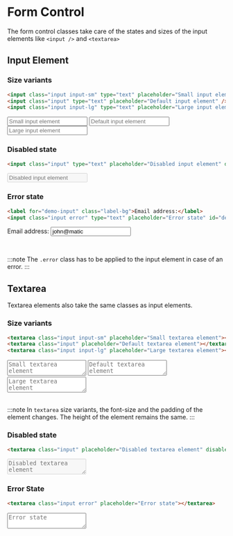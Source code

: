 # Form Control
The form control classes take care of the states and sizes of the input elements like `<input />` and `<textarea>`

## Input Element
### Size variants
```html
<input class="input input-sm" type="text" placeholder="Small input element" />
<input class="input" type="text" placeholder="Default input element" />
<input class="input input-lg" type="text" placeholder="Large input element" />
```

<div class="demo-element-container">
    <input class="input input-sm" type="text" placeholder="Small input element" />
    <input class="input" type="text" placeholder="Default input element" />
    <input class="input input-lg" type="text" placeholder="Large input element" />
</div>

### Disabled state
```html
<input class="input" type="text" placeholder="Disabled input element" disabled />
```

<input class="input" type="text" placeholder="Disabled input element" disabled />

### Error state
```html
<label for="demo-input" class="label-bg">Email address:</label>
<input class="input error" type="text" placeholder="Error state" id="demo-input" value="john@matic"/>
```

<label for="demo-input" class="label-bg">Email address:</label>
<input class="input error" type="text" placeholder="Error state" id="demo-input" value="john@matic"/>

<br />

:::note
The `.error` class has to be applied to the input element in case of an error.
:::

## Textarea
Textarea elements also take the same classes as input elements.

### Size variants

```html
<textarea class="input input-sm" placeholder="Small textarea element"></textarea>
<textarea class="input" placeholder="Default textarea element"></textarea>
<textarea class="input input-lg" placeholder="Large textarea element"></textarea>
```

<div class="demo-element-container">
    <textarea class="input input-sm" placeholder="Small textarea element"></textarea>
    <textarea class="input" placeholder="Default textarea element"></textarea>
    <textarea class="input input-lg" placeholder="Large textarea element"></textarea>
</div>

<br />

:::note
In `textarea` size variants, the font-size and the padding of the element changes. The height of the element remains the same. 
:::

### Disabled state
```html
<textarea class="input" placeholder="Disabled textarea element" disabled></textarea>
```
<textarea class="input" placeholder="Disabled textarea element" disabled></textarea>

### Error State 
```html
<textarea class="input error" placeholder="Error state"></textarea>
```

<textarea class="input error" placeholder="Error state"></textarea>
